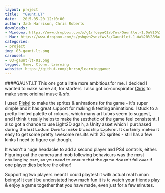 ```yaml
---
layout: project
title:  "Gaunt.LT"
date:   2015-05-20 12:00:00
author: Jack Harrison, Chris Roberts
downloads:
- Windows: https://www.dropbox.com/s/g1rfcepa02eb7nv/Gauntlet-1.0a%20%28Windows%29.zip?dl=0
- Mac: https://www.dropbox.com/s/yshgwn2snzfwv3u/Gauntlet-1.0a%20%28Mac%29.zip?dl=0
categories:
- project
img: 03-gaunt-lt.png
carousel:
- 03-gaunt-lt-01.png
tagged: Game, Clone, Learning
website: https://github.com/jhrrsn/learninggames
---
```

####GAUNT.LT
This one got a little more ambitious for me. I decided I wanted to make some art, for starters. I also got co-conspirator [Chris](http://twitter.com/mosslungs) to make some original music & sfx.

I used [Piskel](http://www.piskelapp.com/) to make the sprites & animations for the game - it's super simple and it has great support for making & testing animations. I stuck to a pretty limited palette of colours, which many art tutors seem to suggest, and I think it really helps to make the aesthetic of the game feel consistent. I also got a chance to use Light2D again, a Unity asset which I purchased during the last Ludum Dare to make Broadship Explorer. It certainly makes it easy to get some pretty awesome results with 2D sprites - still has a few kinks I need to figure out though.

It wasn't a huge headache to add a second player and PS4 controls, either. Figuring out the camera and mob following behaviours was the most challenging part, as you need to ensure that the game doesn't fall over if one player dies before the other!

Supporting two players meant I could playtest it with actual real human beings! It can't be understated how much fun it is to watch your friends play & enjoy a game together that you have made, even just for a few minutes.
